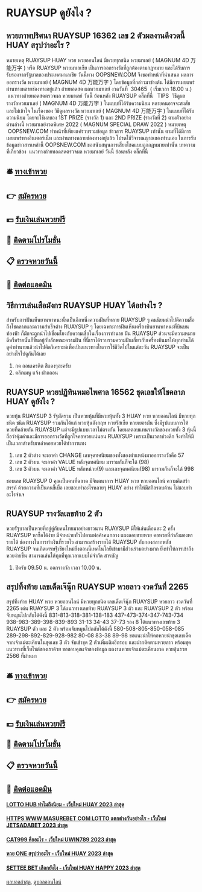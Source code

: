 # RUAYSUP ดูยังไง ?
## หวยภาพปริศนา RUAYSUP 16362 เลข 2 ตัวผลงานดีงวดนี้ HUAY สรุปว่าอะไร ?
หมายเหตุ RUAYSUP HUAY หวย หวยออนไลน์ มีหวยทุกชนิด หวยมาเลย์ ( MAGNUM 4D 万能万字 ) หรือ RUAYSUP หวยมาเลเซีย เป็นการออกรางวัลที่ถูกต้องตามกฎหมาย และได้รับการรับรองจากรัฐบาลของประเทศมาเลเชีย
วันนี้ทาง OOPSNEW.COM จึงขอทำหน้าที่นำเสนอ ผลการออกรางวัล หวยมาเลย์ ( MAGNUM 4D 万能万字 ) โดยข้อมูลที่กล่าวมาข่างต้น ได้มีการเผยแพร่ผ่านทางหลายช่องทางอยู่แล้ว
ถ่ายทอดสด ผลหวยมาเลย์ งวดวันที่  30465  ( เริ่มเวลา 18.00 น.)
 แนวทางถ่ายทอดสดตรวจผล หวยมาเลย์ วันนี้ ย้อนหลัง RUAYSUP คลิ๊กที่นี่  
TIPS  วิธีดูผลรางวัลหวยมาเลย์ ( MAGNUM 4D 万能万字 ) ในแบบที่ได้รับความนิยม
หลายคนอาจจะสงสัย และไม่เข้าใจ ในเรื่องของ วิธีดูผลรางวัล หวยมาเลย์ ( MAGNUM 4D 万能万字 ) ในแบบที่ได้รับความนิยม โดยจะใช้ผลของ 1ST PRIZE (รางวัล 1) และ 2ND PRIZE (รางวัลที่ 2) ตามตัวอย่างด่านล่างนี้
หวยมาเลย์งวดพิเศษ 2022 ( MAGNUM SPECIAL DRAW 2022 )
หมายเหตุ  OOPSNEW.COM ทำหน้าที่เพียงแค่รวบรวมข้อมูล ข่าวสาร RUAYSUP เท่านั้น ตามที่ได้มีการเผยแพร่ทางอินเตอร์เน็ท และผ่านทางหลายช่องทางอยู่แล้ว โปรดใช้วิจารณญาณของท่านเอง ในการรับข้อมูลข่าวสารเหล่านี้ OOPSNEW.COM ขอสนับสนุนการเสี่ยงโชคแบบถูกกฎหมายเท่านั้น
บทความที่เกี่ยวข้อง
 แนวทางถ่ายทอดสดตรวจผล หวยมาเลย์ วันนี้ ย้อนหลัง คลิ๊กที่นี่  

## 🛎 [ทางเข้าหวย](https://bit.ly/3BG5bNw)
## 👉 [สมัครหวย](https://bit.ly/3BG5bNw)
## 💵 [รับเงินเล่นหวยฟรี](https://bit.ly/3C3mvgS)
## 👑 [ติดตามโปรโมชั่น](https://bit.ly/3C3mvgS)
## 📋 [ตรวจหวยวันนี้](https://bit.ly/3C3mvgS)
## 📱 [ติดต่อแอดมิน](https://bit.ly/3C3mvgS)

## วิธีการเล่นเสือมังกร RUAYSUP HUAY ได้อย่างไร ?
สำหรับการฝันเห็นยานพาหนะนั้นเป็นอีกหนึ่งความฝันที่หลาย RUAYSUP ๆ คนนิยมนำไปตีความสื่อถึงโชคลาภและความสำเร็จต่าง RUAYSUP ๆ โดยเฉพาะการฝันเห็นเครื่องบินยานพาหนะที่บินบนท้องฟ้า ก็มักจะถูกนำไปเชื่อมโยงกับความเชื่อในเรื่องการทำนาย ฝัน RUAYSUP ส่วนจะมีความหมายดีหรือร้ายนั้นก็ขึ้นอยู่กับลักษณะความฝัน ที่นี่เราได้รวบรวมความฝันเกี่ยวกับเครื่องบินมาให้ทุกท่านได้ ดูคำทำนายแล้วนำไปคิดวิเคราะห์เพื่อเป้นแนวทางในการใช้ชีวิตไปในแต่ละวัน RUAYSUP จะเป็นอย่างไรไปดูกันได้เลย
1. กด ถอนเครดิต สีแดงๆอะครับ
2. คลิกเมนู แจ้ง ฝากถอน

## RUAYSUP หวยปฏิทินหมอไพศาล 16562 ชุดเลขให้โชคลาภ HUAY ดูยังไง ?
หวยหุ้น RUAYSUP 3 รัฐมัดรวม เป็นหวยหุ้นที่มีหวยหุ้นทั้ง 3 HUAY หวย หวยออนไลน์ มีหวยทุกชนิด ชนิด RUAYSUP รวมกันได้แก่ หวยหุ้นอังกฤษ หวยรัสเซีย หวยเยอรมัน ซึ่งมีรูปแบบการให้หวยที่คล้ายกัน RUAYSUP แต่จะมีรูปแบบเวลาไม่ตรงกัน โดยผลตอบแทนรางวัลของหวยทั้ง 3 หุ้นนี้ถือว่าคุ้มค่าและมีการออกรางวัลที่ถูกใจคอหวยแน่นอน RUAYSUP เพราะเป็นเวลาช่วงดึก จึงทำให้มีเป็นเวลาสำหรับเหล่าคอยหวยได้ทำการแทง
1. เลข 2 ตัวล่าง จะเอาค่า CHANGE เลขจุดทศนิยมของทั้งสองตำแหน่งมาออกรางวัลคือ 57
2. เลข 2 ตัวบน จะเอาค่า VALUE หลังจุดทศนิยม มารวมกันก็จะได้ (98)
3. เลข 3 ตัวบน จะเอาค่า VALUE หลักหน่วย(9) และเลขจุดทศนิยม(98) มารวมกันก็จะได้ 998

ชอบเลข RUAYSUP 0 คุณเป็นคนที่ฉลาด มีจินตนาการ HUAY หวย หวยออนไลน์ ความคิดสร้าสรรค์ ด้วยความที่เป็นคนขี้เบื่อ เลยชอบทำอะไรหลายๆ HUAY อย่าง ทำให้มีสกิลรอบด้าน ไม่ชอบทำอะไรจำเจ

## RUAYSUP รางวัลเลขท้าย 2 ตัว
หวยรัฐบาลเป็นหวยที่อยู่คู่กับคนไทยมาอย่างยาวนาน RUAYSUP มีให้เล่นเดือนละ 2 ครั้ง RUAYSUP หาซื้อได้ง่าย มีจำหน่ายทั่วไปตามพ่อค้าคนกลาง แผงลอยขายหวย คอหวยที่กำลังมองหารายได้ ช่องทางในการทำเงินที่รวยไว สามารถสร้างรายได้ RUAYSUP กับกองสลากพลัส RUAYSUP จนเกิดเศรษฐีเชียงใหม่ยิ่งตอนนี้เทคโนโลยีเข้ามามีส่วนร่วมอย่างมาก ยิ่งทำให้การเข้าถึงหวยง่ายขึ้น สามารถเล่นได้ทุกที่ทุกเวลาแบบไม่จำกัด
สารบัญ
1. ปิดรับ 09.50 น. ออกรางวัล เวลา 10.00 น.

## สรุปทิ้งท้าย เลขเด็ดเจ๊นุ๊ก RUAYSUP หวยลาว งวดวันที่ 2265
สรุปทิ้งท้าย HUAY หวย หวยออนไลน์ มีหวยทุกชนิด เลขเด็ดเจ๊นุ๊ก RUAYSUP หวยลาว งวดวันที่ 2265 เด่น RUAYSUP 3 ได้แนวทางเลขท้าย RUAYSUP 3 ตัว และ RUAYSUP 2 ตัว พร้อมจับหมุนไปกลับได้ดังนี้
831-813-318-381-138-183
437-473-374-347-743-734
938-983-389-398-839-893
31-13
34-43
37-73
รอง 8 ได้แนวทางเลขท้าย 3 RUAYSUP ตัว และ 2 ตัว พร้อมจับหมุนไปกลับได้ดังนี้
580-508-805-850-058-085
289-298-892-829-928-982
80-08
83-38
89-98
ขอแนะนำให้คอหวยนำชุดเลขเด็ดจากเจ้าแม่ตะเคียนในชุดเลข 3 ตัว จับเข้าชุด 2 ตัวเพิ่มเติมอีกรอบ และฝากติดตามหวยลาว พร้อมชุดแนวทางที่เว็บไซต์ของเราด้วย
ขอขอบคุณเจ้าของข้อมูล
ผลงานหวยเจ้าแม่ตะเคียนงวด หวยลุ้นรวย 2566 ที่ผ่านมา

## 🛎 [ทางเข้าหวย](https://bit.ly/3BG5bNw)
## 👉 [สมัครหวย](https://bit.ly/3BG5bNw)
## 💵 [รับเงินเล่นหวยฟรี](https://bit.ly/3C3mvgS)
## 👑 [ติดตามโปรโมชั่น](https://bit.ly/3C3mvgS)
## 📋 [ตรวจหวยวันนี้](https://bit.ly/3C3mvgS)
## 📱 [ติดต่อแอดมิน](https://bit.ly/3C3mvgS)

#### [LOTTO HUB ทำไมถึงนิยม - เว็บใหม่ HUAY 2023 ล่าสุด](https://atom.io/themes/lotto%20hub%20ทำไมถึงนิยม%20-%20เว็บใหม่%20huay%202023%20ล่าสุด)
#### [HTTPS WWW MASUREBET COM LOTTO แตกต่างกันอย่างไร - เว็บใหม่ JETSADABET 2023 ล่าสุด](https://atom.io/themes/https%20www%20masurebet%20com%20lotto%20แตกต่างกันอย่างไร%20-%20เว็บใหม่%20jetsadabet%202023%20ล่าสุด)
#### [CAT999 คืออะไร - เว็บใหม่ UWIN789 2023 ล่าสุด](https://atom.io/themes/cat999%20คืออะไร%20-%20เว็บใหม่%20uwin789%202023%20ล่าสุด)
#### [หวย ONE สรุปว่าอะไร - เว็บใหม่ HUAY 2023 ล่าสุด](https://atom.io/themes/หวย%20one%20สรุปว่าอะไร%20-%20เว็บใหม่%20huay%202023%20ล่าสุด)
#### [SETTEE BET เลือกยังไง - เว็บใหม่ HUAY HAPPY 2023 ล่าสุด](https://atom.io/themes/settee%20bet%20เลือกยังไง%20-%20เว็บใหม่%20huay%20happy%202023%20ล่าสุด)

[ผลบอลล่าสุด](https://siamsport.tv "ผลบอลล่าสุด"), [ดูบอลออนไลน์](https://siamsport.tv/ดูบอลสด "ดูบอลออนไลน์")